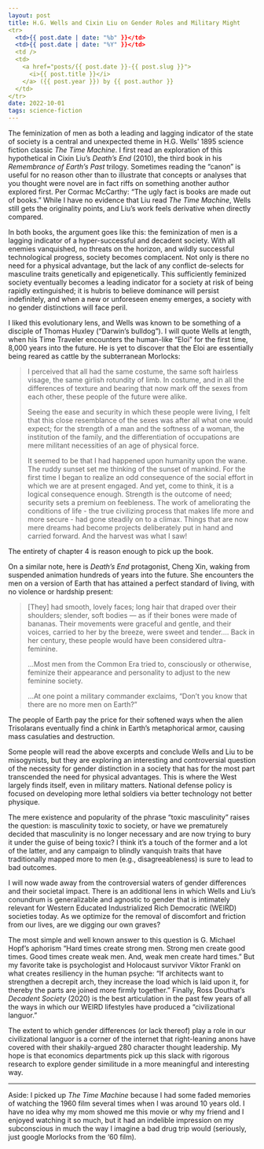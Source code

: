 ```yaml
---
layout: post
title: H.G. Wells and Cixin Liu on Gender Roles and Military Might
<tr>
  <td>{{ post.date | date: "%b" }}</td>
  <td>{{ post.date | date: "%Y" }}</td>
  <td />
  <td>
    <a href="posts/{{ post.date }}-{{ post.slug }}">
      <i>{{ post.title }}</i>
    </a> ({{ post.year }}) by {{ post.author }}
  </td>
</tr>
date: 2022-10-01
tags: science-fiction
---
```


The feminization of men as both a leading and lagging indicator of the state of society is a central and unexpected theme in H.G. Wells’ 1895 science fiction classic _The Time Machine_. I first read an exploration of this hypothetical in Cixin Liu’s _Death’s End_ (2010), the third book in his _Remembrance of Earth’s Past_ trilogy. Sometimes reading the “canon” is useful for no reason other than to illustrate that concepts or analyses that you thought were novel are in fact riffs on something another author explored first. Per Cormac McCarthy: “The ugly fact is books are made out of books.” While I have no evidence that Liu read _The Time Machine_, Wells still gets the originality points, and Liu’s work feels derivative when directly compared.

In both books, the argument goes like this: the feminization of men is a lagging indicator of a hyper-successful and decadent society. With all enemies vanquished, no threats on the horizon, and wildly successful technological progress, society becomes complacent. Not only is there no need for a physical advantage, but the lack of any conflict de-selects for masculine traits genetically and epigenetically. This sufficiently feminized society eventually becomes a leading indicator for a society at risk of being rapidly extinguished; it is hubris to believe dominance will persist indefinitely, and when a new or unforeseen enemy emerges, a society with no gender distinctions will face peril.

I liked this evolutionary lens, and Wells was known to be something of a disciple of Thomas Huxley (“Darwin’s bulldog”). I will quote Wells at length, when his Time Traveler encounters the human-like “Eloi” for the first time, 8,000 years into the future. He is yet to discover that the Eloi are essentially being reared as cattle by the subterranean Morlocks:

> I perceived that all had the same costume, the same soft hairless visage, the same girlish rotundity of limb. In costume, and in all the differences of texture and bearing that now mark off the sexes from each other, these people of the future were alike.
>
> Seeing the ease and security in which these people were living, I felt that this close resemblance of the sexes was after all what one would expect; for the strength of a man and the softness of a woman, the institution of the family, and the differentiation of occupations are mere militant necessities of an age of physical force.
>
> It seemed to be that I had happened upon humanity upon the wane. The ruddy sunset set me thinking of the sunset of mankind. For the first time I began to realize an odd consequence of the social effort in which we are at present engaged. And yet, come to think, it is a logical consequence enough. Strength is the outcome of need; security sets a premium on feebleness. The work of ameliorating the conditions of life - the true civilizing process that makes life more and more secure - had gone steadily on to a climax. Things that are now mere dreams had become projects deliberately put in hand and carried forward. And the harvest was what I saw!

The entirety of chapter 4 is reason enough to pick up the book.

On a similar note, here is _Death’s End_ protagonist, Cheng Xin, waking from suspended animation hundreds of years into the future. She encounters the men on a version of Earth that has attained a perfect standard of living, with no violence or hardship present:

> [They] had smooth, lovely faces; long hair that draped over their shoulders; slender, soft bodies — as if their bones were made of bananas. Their movements were graceful and gentle, and their voices, carried to her by the breeze, were sweet and tender.… Back in her century, these people would have been considered ultra-feminine.
> 
> …Most men from the Common Era tried to, consciously or otherwise, feminize their appearance and personality to adjust to the new feminine society.
>
> …At one point a military commander exclaims, “Don’t you know that there are no more men on Earth?”

The people of Earth pay the price for their softened ways when the alien Trisolarans eventually find a chink in Earth’s metaphorical armor, causing mass casulaties and destruction.

Some people will read the above excerpts and conclude Wells and Liu to be misogynists, but they are exploring an interesting and controversial question of the necessity for gender distinction in a society that has for the most part transcended the need for physical advantages. This is where the West largely finds itself, even in military matters. National defense policy is focused on developing more lethal soldiers via better technology not better physique.

The mere existence and popularity of the phrase “toxic masculinity” raises the question: is masculinity toxic to society, or have we prematurely decided that masculinity is no longer necessary and are now trying to bury it under the guise of being toxic? I think it’s a touch of the former and a lot of the latter, and any campaign to blindly vanquish traits that have traditionally mapped more to men (e.g., disagreeableness) is sure to lead to bad outcomes.

I will now wade away from the controversial waters of gender differences and their societal impact. There is an additional lens in which Wells and Liu’s conundrum is generalizable and agnostic to gender that is intimately relevant for Western Educated Industrialized Rich Democratic (WEIRD) societies today. As we optimize for the removal of discomfort and friction from our lives, are we digging our own graves?

The most simple and well known answer to this question is G. Michael Hopf’s aphorism “Hard times create strong men. Strong men create good times. Good times create weak men. And, weak men create hard times.” But my favorite take is psychologist and Holocaust survivor Viktor Frankl on what creates resiliency in the human psyche: “If architects want to strengthen a decrepit arch, they increase the load which is laid upon it, for thereby the parts are joined more firmly together.” Finally, Ross Douthat’s _Decadent Society_ (2020) is the best articulation in the past few years of all the ways in which our WEIRD lifestyles have produced a “civilizational languor.”

The extent to which gender differences (or lack thereof) play a role in our civilizational languor is a corner of the internet that right-leaning anons have covered with their shakily-argued 280 character thought leadership. My hope is that economics departments pick up this slack with rigorous research to explore gender similitude in a more meaningful and interesting way.

---

Aside: I picked up _The Time Machine_ because I had some faded memories of watching the 1960 film several times when I was around 10 years old. I have no idea why my mom showed me this movie or why my friend and I enjoyed watching it so much, but it had an indelible impression on my subconscious in much the way I imagine a bad drug trip would (seriously, just google Morlocks from the ‘60 film).

